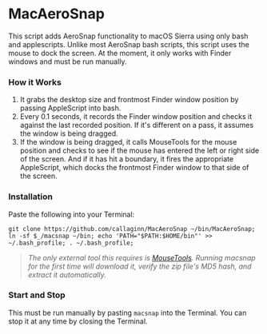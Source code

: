 # MacAeroSnap
This script adds AeroSnap functionality to macOS Sierra using only bash and applescripts. Unlike most AeroSnap bash scripts, this script uses the mouse to dock the screen. At the moment, it only works with Finder windows and must be run manually.

### How it Works

1. It grabs the desktop size and frontmost Finder window position by passing AppleScript into bash.
2. Every 0.1 seconds, it records the Finder window position and checks it against the last recorded position. If it's different on a pass, it assumes the window is being dragged.
3. If the window is being dragged, it calls MouseTools for the mouse position and checks to see if the mouse has entered the left or right side of the screen. And if it has hit a boundary, it fires the appropriate AppleScript, which docks the frontmost Finder window to that side of the screen.

### Installation
Paste the following into your Terminal:
```
git clone https://github.com/callaginn/MacAeroSnap ~/bin/MacAeroSnap; ln -sf $_/macsnap ~/bin; echo 'PATH="$PATH:$HOME/bin"' >> ~/.bash_profile; . ~/.bash_profile;
```

> *The only external tool this requires is [MouseTools](http://hamsoftengineering.com). Running macsnap for the first time will download it, verify the zip file's MD5 hash, and extract it automatically.*

### Start and Stop

This must be run manually by pasting `macsnap` into the Terminal. You can stop it at any time by closing the Terminal.
